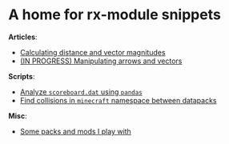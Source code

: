 # A home for rx-module snippets

**Articles**:
* [Calculating distance and vector magnitudes](dist)
* [(IN PROGRESS) Manipulating arrows and vectors](vectors)

**Scripts**:
* [Analyze `scoreboard.dat` using `pandas`](scoreboard-pandas)
* [Find collisions in `minecraft` namespace between datapacks](find-collisions)

**Misc**:
* [Some packs and mods I play with](pack-catalog)
